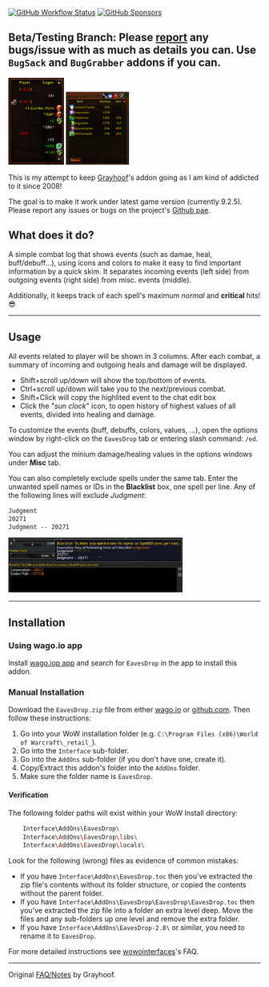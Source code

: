 [![GitHub Workflow Status](https://img.shields.io/github/workflow/status/spamwax/EavesDrop/ci?color=blue&logo=github&style=for-the-badge)](https://github.com/spamwax/EavesDrop/actions/workflows/ci.yml)
[![GitHub Sponsors](https://img.shields.io/github/sponsors/spamwax?style=for-the-badge&logo=github&color=green)](https://github.com/sponsors/spamwax?frequency=one-time)

## Beta/Testing Branch: Please [report](https://github.com/spamwax/EavesDrop/issues) any bugs/issue with as much as details you can. Use `BugSack` and `BugGrabber` addons if you can.

<p><img src="misc/eaves1.png" alt="screenshot1" width="22%"/>
<img src="misc/eaves2.png" alt="screenshot2" width="25%"/></p>

This is my attempt to keep [Grayhoof](https://www.wowinterface.com/downloads/author-14368.html)'s addon going as I am kind of addicted to it since 2008!

The goal is to make it work under latest game version (currently 9.2.5). Please report any issues or bugs on the project's [Github pae](https://github.com/spamwax/EavesDrop).

## What does it do?
A simple combat log that shows events (such as damae, heal, buff/debuff...), using icons and colors to make it easy to find
important information by a quick skim. It separates incoming events (left side) from outgoing events (right side) from misc. events (middle).

Additionally, it keeps track of each spell's maximum *normal* and **critical** hits! :sunglasses:

----

## Usage
All events related to player will be shown in 3 columns. After each combat, a summary of incoming and outgoing heals and damage will be displayed.
- Shift+scroll up/down will show the top/bottom of events.
- Ctrl+scroll up/down will take you to the next/previous combat.
- Shift+Click will copy the highlited event to the chat edit box
- Click the "*sun clock*" icon, to open history of highest values of all events, divided into healing and damage.

To customize the events (buff, debuffs, colors, values, ...), open the options window by right-click on the `EavesDrop` tab or entering slash command: `/ed`.

You can adjust the minium damage/healing values in the options windows under **Misc** tab.

You can also completely exclude spells under the same tab. Enter the unwanted spell names or IDs in the **Blacklist** box, one spell per line. Any of the following lines will exclude *Judgment*:

```
Judgment
20271
Judgment -- 20271
```
<p><img src="misc/blacklist.png" alt="screenshot1" width="69%"/>

----

## Installation
### Using wago.io app
Install  [wago.iop app](https://addons.wago.io/app) and search for `EavesDrop` in the app to install this addon.

### Manual Installation
Download the `EavesDrop.zip` file from either [wago.io](https://addons.wago.io/addons/eavesdrop) or [github.com](https://github.com/spamwax/EavesDrop/releases/latest).
Then follow these instructions:

1. Go into your WoW installation folder (e.g. `C:\Program Files (x86)\World of Warcraft\_retail_`).
2. Go into the `Interface` sub-folder.
3. Go into the `AddOns` sub-folder (if you don't have one, create it).
4. Copy/Extract this addon's folder into the `AddOns` folder.
5. Make sure the folder name is `EavesDrop`.

#### Verification

  The following folder paths will exist within your WoW Install directory:

```sh
    Interface\AddOns\EavesDrop\
    Interface\AddOns\EavesDrop\libs\
    Interface\AddOns\EavesDrop\locals\
```

  Look for the following (wrong) files as evidence of common mistakes:

  * If you have `Interface\AddOns\EavesDrop.toc`
    then you've extracted the zip file's contents without its
        folder structure, or copied the contents without the parent
        folder.
  * If you have `Interface\AddOns\EavesDrop\EavesDrop\EavesDrop.toc`
        then you've extracted the zip file into a folder an extra
        level deep. Move the files and any sub-folders up one level
        and remove the extra folder.
  * If you have `Interface\AddOns\EavesDrop-2.8\` or similar, you need to rename it to `EavesDrop`.

For more detailed instructions see [wowointerfaces](http://www.wowinterface.com/forums/faq.php?faq=install#faq_howto_install)'s FAQ.

----

Original [FAQ/Notes](misc/old_readme.md) by Grayhoof.
